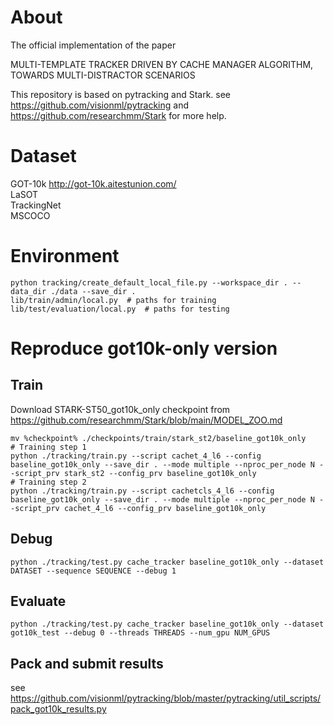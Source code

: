# About

The official implementation of the paper

MULTI-TEMPLATE TRACKER DRIVEN BY CACHE MANAGER ALGORITHM, TOWARDS MULTI-DISTRACTOR SCENARIOS

This repository is based on pytracking and Stark. 
see https://github.com/visionml/pytracking and https://github.com/researchmm/Stark for more help.

# Dataset

GOT-10k http://got-10k.aitestunion.com/ <br /> LaSOT <br /> TrackingNet <br /> MSCOCO

# Environment

```
python tracking/create_default_local_file.py --workspace_dir . --data_dir ./data --save_dir .
lib/train/admin/local.py  # paths for training
lib/test/evaluation/local.py  # paths for testing
```

# Reproduce got10k-only version

## Train
Download STARK-ST50_got10k_only checkpoint from https://github.com/researchmm/Stark/blob/main/MODEL_ZOO.md
```
mv %checkpoint% ./checkpoints/train/stark_st2/baseline_got10k_only
# Training step 1
python ./tracking/train.py --script cachet_4_l6 --config baseline_got10k_only --save_dir . --mode multiple --nproc_per_node N --script_prv stark_st2 --config_prv baseline_got10k_only
# Training step 2
python ./tracking/train.py --script cachetcls_4_l6 --config baseline_got10k_only --save_dir . --mode multiple --nproc_per_node N --script_prv cachet_4_l6 --config_prv baseline_got10k_only
```

## Debug

```
python ./tracking/test.py cache_tracker baseline_got10k_only --dataset DATASET --sequence SEQUENCE --debug 1
```

## Evaluate
```
python ./tracking/test.py cache_tracker baseline_got10k_only --dataset got10k_test --debug 0 --threads THREADS --num_gpu NUM_GPUS
```

## Pack and submit results
see https://github.com/visionml/pytracking/blob/master/pytracking/util_scripts/pack_got10k_results.py


